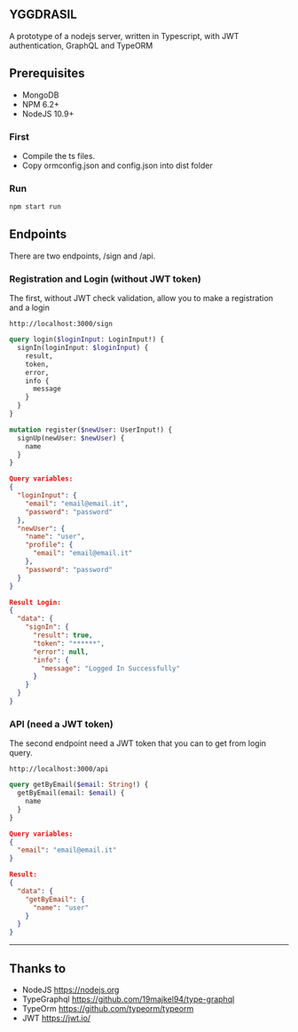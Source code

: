 ## YGGDRASIL
A prototype of a nodejs server, written in Typescript, with JWT authentication, GraphQL and TypeORM

## Prerequisites
* MongoDB
* NPM 6.2+
* NodeJS 10.9+

### First
* Compile the ts files.
* Copy ormconfig.json and config.json into dist folder

### Run
```bash
npm start run
```

## Endpoints

There are two endpoints, /sign and /api.

### Registration and Login (without JWT token)
The first, without JWT check validation, allow you to make a registration and a login
```
http://localhost:3000/sign
```
```graphql
query login($loginInput: LoginInput!) {
  signIn(loginInput: $loginInput) {
    result,
    token,
    error,
    info {
      message
    }
  }
}

mutation register($newUser: UserInput!) {
  signUp(newUser: $newUser) {
    name
  }
}
```
```json
Query variables:
{
  "loginInput": {
    "email": "email@email.it",
    "password": "password"
  },
  "newUser": {
    "name": "user",
    "profile": {
      "email": "email@email.it"
    },
    "password": "password"
  }
}

Result Login:
{
  "data": {
    "signIn": {
      "result": true,
      "token": "******",
      "error": null,
      "info": {
        "message": "Logged In Successfully"
      }
    }
  }
}
```

### API (need a JWT token)
The second endpoint need a JWT token that you can to get from login query.

```
http://localhost:3000/api
```

```graphql
query getByEmail($email: String!) {
  getByEmail(email: $email) {
    name
  }
}
```
```json
Query variables:
{
  "email": "email@email.it"
}

Result:
{
  "data": {
    "getByEmail": {
      "name": "user"
    }
  }
}
```
---
## Thanks to
* NodeJS        https://nodejs.org
* TypeGraphql   https://github.com/19majkel94/type-graphql
* TypeOrm       https://github.com/typeorm/typeorm
* JWT           https://jwt.io/
